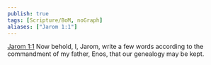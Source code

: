 ```yaml
---
publish: true
tags: [Scripture/BoM, noGraph]
aliases: ["Jarom 1:1"]
---
```

[Jarom 1:1](https://churchofjesuschrist.org/study/scriptures/bofm/jarom/1?lang=eng&id=p1#p1) Now behold, I, Jarom, write a few words according to the commandment of my father, Enos, that our genealogy may be kept.
